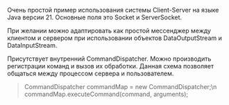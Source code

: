 Очень простой пример использования системы Client-Server на языке Java версии 21.
Основные поля это Socket и ServerSocket.


При желании можно адаптировать как простой мессенджер между клиентом и сервером при использовании объектов DataOutputStream и DataInputStream.

Присутствует внутренний CommandDispatcher. 
Можно производить регистрации команд и вызов их обработки. Данная схема позволяет общаться между процессом сервера и пользователем.

> CommandDispatcher commandMap = new CommandDispatcher;\n
> commandMap.executeCommand(command, arguments);
